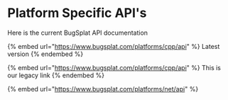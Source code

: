 # Platform Specific API's

Here is the current BugSplat API documentation

{% embed url="https://www.bugsplat.com/platforms/cpp/api" %}
Latest version
{% endembed %}

{% embed url="https://www.bugsplat.com/platforms/cpp/api" %}
This is our legacy link
{% endembed %}



{% embed url="https://www.bugsplat.com/platforms/net/api" %}
